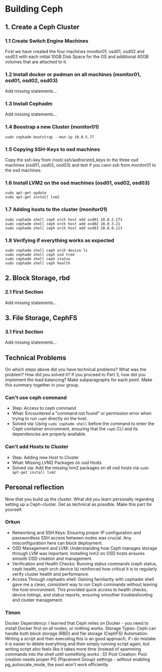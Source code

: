 # Building Ceph

## 1. Create a Ceph Cluster
### 1.1 Create Switch Engine Machines
First we have created the four machines monitor01, osd01, osd02 and osd03 with each initial 10GB Disk Space for the OS and additional 40GB volumes that are attached to it.

### 1.2 Install docker or podman on all machines (monitor01, osd01, osd02, osd03)
Add missing statements...

### 1.3 Install Cephadm
Add missing statements...

### 1.4 Boostrap a new Cluster (monitor01)
`sudo cephadm bootstrap --mon-ip 10.0.5.77`

### 1.5 Copying SSH-Keys to osd machines
Copy the ssh-key from /root/.ssh/authorized_keys to the three osd machines (osd01, osd02, osd03) and test if you cann ssh from monitor01 to the osd machines.

### 1.6 Install LVM2 on the osd machines (osd01, osd02, osd03)
`sudo apt-get update`\
`sudo apt-get install lvm2`

### 1.7 Adding hosts to the cluster (monitor01)
`sudo cephadm shell ceph orch host add osd01 10.0.2.171`\
`sudo cephadm shell ceph orch host add osd02 10.0.3.21`\
`sudo cephadm shell ceph orch host add osd03 10.0.0.113`

### 1.8 Verifying if everything works as expected
`sudo cephadm shell ceph orch device ls`\
`sudo cephadm shell ceph osd tree`\
`sudo cephadm shell ceph status`\
`sudo cephadm shell ceph health`

## 2. Block Storage, rbd

### 2.1 First Section
Add missing statements...

## 3. File Storage, CephFS

### 3.1 First Section
Add missing statements...

## Technical Problems
On which steps above did you have technical problems? 
What was the problem? How did you solved it? 
If you proceed to Part 3, how did you implement the load balancing?
Make subparagraphs for each point. 
Make this summary together in your group.

### Can't use ceph command
* Step: Access to ceph command
* What: Encountered a "command not found" or permission error when trying to run `ceph` directly on the host.
* Solved via: Using `sudo cephadm shell` before the command to enter the Ceph container environment, ensuring that the `ceph` CLI and its dependencies are properly available.

### Can't add Hosts to Cluster
* Step: Adding new Host to Cluster
* What: Missing LVM2 Packages on osd Hosts
* Solved via: Add the missing lvm2 packages on all osd hosts via `sudo apt-get install lvm2`

## Personal reflection

Now that you build up the cluster: What did you learn personally regarding setting up a Ceph-cluster. Get as technical as possible. Make this part for yourself.

### Orkun
* Networking and SSH Keys: Ensuring proper IP configuration and passwordless SSH access between nodes was crucial. Any misconfiguration here can block deployment.
* OSD Management and LVM: Understanding how Ceph manages storage through LVM was important. Installing lvm2 on OSD hosts ensures smooth OSD creation and management.
* Verification and Health Checks: Running status commands (ceph status, ceph health, ceph orch device ls) reinforced how critical it is to regularly verify cluster health and performance.
* Access Through cephadm shell: Gaining familiarity with cephadm shell gave me a clean, consistent way to run Ceph commands without leaving the host environment. This provided quick access to health checks, device listings, and status reports, ensuring smoother troubleshooting and cluster management.

### Timon
Docker Dependency: I learned that Ceph relies on Docker - you need to install Docker first on all nodes, or nothing works.
Storage Types: Ceph can handle both block storage (RBD) and file storage (CephFS)
Automation: Writing a script and then executing this is an good approach, if i do mistake it is easier to delete everything and then simply running script again, but writing script also feels like it takes more time (instead of spamming commands into the shell until something works : D)
Pool Creation: Pool creation needs proper PG (Placement Group) settings - without enabling pg_autoscale_mode, the pool won't work efficiently
